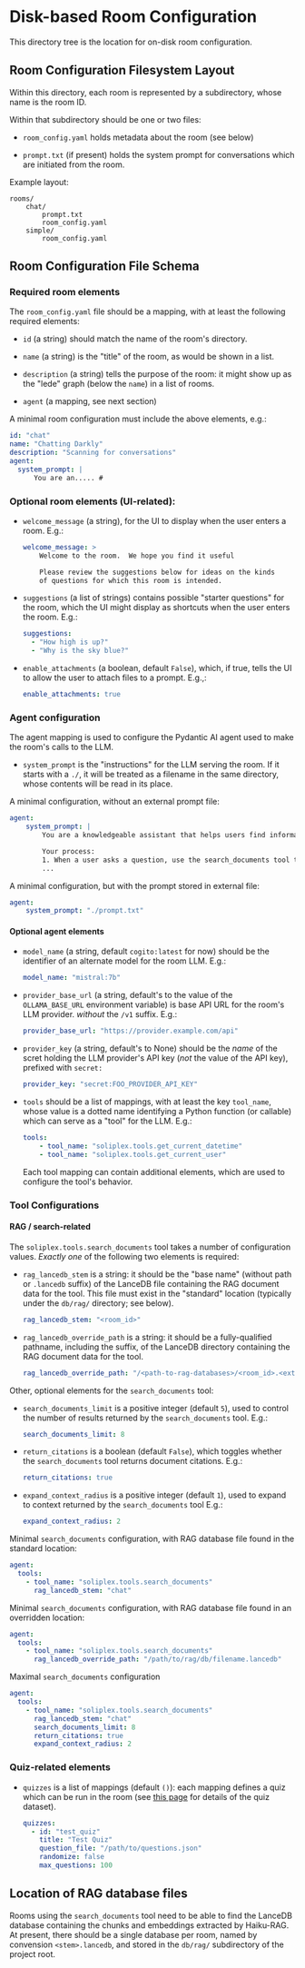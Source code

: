 # Disk-based Room Configuration

This directory tree is the location for on-disk room configuration.

## Room Configuration Filesystem Layout

Within this directory, each room is represented by a subdirectory, whose
name is the room ID.

Within that subdirectory should be one or two files:

- `room_config.yaml` holds metadata about the room (see below)

- `prompt.txt` (if present) holds the system prompt for conversations
  which are initiated from the room.


Example layout:

```
rooms/
    chat/
        prompt.txt
        room_config.yaml
    simple/
        room_config.yaml
```

## Room Configuration File Schema

### Required room elements

The `room_config.yaml`  file should be a mapping, with at least
the following required elements:

- `id` (a string) should match the name of the room's directory.

- `name` (a string) is the "title" of the room, as would be shown in a list.

- `description` (a string) tells the purpose of the room:  it might show up
  as the "lede" graph (below the `name`) in a list of rooms.

- `agent` (a mapping, see next section)

A minimal room configuration must include the above elements, e.g.:

  ```yaml
  id: "chat"
  name: "Chatting Darkly"
  description: "Scanning for conversations"
  agent:
    system_prompt: |
        You are an..... #
  ```

### Optional room elements (UI-related):

- `welcome_message` (a string), for the UI to display when the user
  enters a room.  E.g.:

  ```yaml
  welcome_message: >
      Welcome to the room.  We hope you find it useful

      Please review the suggestions below for ideas on the kinds
      of questions for which this room is intended.
  ```

- `suggestions` (a list of strings) contains possible "starter questions"
  for the room, which the UI might display as shortcuts when the user
  enters the room.  E.g.:

  ```yaml
  suggestions:
    - "How high is up?"
    - "Why is the sky blue?"
  ```

- `enable_attachments` (a boolean, default `False`), which, if true, 
  tells the UI to allow the user to attach files to a prompt. E.g.,:

  ```yaml
  enable_attachments: true
  ```


### Agent configuration

The agent mapping is used to configure the Pydantic AI agent used to
make the room's calls to the LLM.

- `system_prompt` is the "instructions" for the LLM serving the room.
  If it starts with a `./`, it will be treated as a filename in the
  same directory, whose contents will be read in its place.

A minimal configuration, without an external prompt file:

```yaml
agent:
    system_prompt: |
        You are a knowledgeable assistant that helps users find information from a document knowledge base.

        Your process:
        1. When a user asks a question, use the search_documents tool to find relevant information
        ...

```

A minimal configuration, but with the prompt stored in external file:

```yaml
agent:
    system_prompt: "./prompt.txt"
```

#### Optional agent elements

- `model_name` (a string, default `cogito:latest` for now) should be the
  identifier of an alternate model for the room LLM.  E.g.:

  ```yaml
  model_name: "mistral:7b"
  ```

- `provider_base_url` (a string, default's to the value of the
  `OLLAMA_BASE_URL` environment variable) is base API URL for the room's
  LLM provider.  *without* the `/v1` suffix. E.g.:

  ```yaml
  provider_base_url: "https://provider.example.com/api"
  ```

- `provider_key` (a string, default's to None) should be the
  *name* of the scret holding the LLM provider's API key
  (*not* the value of the API key), prefixed with `secret:`

  ```yaml
  provider_key: "secret:FOO_PROVIDER_API_KEY"
  ```

- `tools` should be a list of mappings, with at least the key
  `tool_name`, whose value is a dotted name identifying a Python function
   (or callable) which can serve as a "tool" for the LLM.  E.g.:

   ```yaml
   tools:
       - tool_name: "soliplex.tools.get_current_datetime"
       - tool_name: "soliplex.tools.get_current_user"
   ```
  Each tool mapping can contain additional elements, which are used to 
  configure the tool's behavior.

### Tool Configurations

#### RAG / search-related

The `soliplex.tools.search_documents` tool takes a number of configuration
values.  *Exactly one* of the following two elements is required:

- `rag_lancedb_stem` is a string:  it should be the "base name" (without
  path or `.lancedb` suffix) of the LanceDB file containing the RAG document
  data for the tool. This file must exist in the "standard" location
  (typically under the `db/rag/` directory;  see below).

  ```yaml
  rag_lancedb_stem: "<room_id>"
  ```

- `rag_lancedb_override_path` is a string:  it should be a fully-qualified
  pathname, including the suffix, of the LanceDB directory containing the RAG
  document data for the tool. 

  ```yaml
  rag_lancedb_override_path: "/<path-to-rag-databases>/<room_id>.<extension>"
  ```

Other, optional elements for the `search_documents` tool:

- `search_documents_limit` is a positive integer (default `5`), used to
  control the number of results returned by the `search_documents` tool. E.g.:

  ```yaml
  search_documents_limit: 8
  ```

- `return_citations` is a boolean (default `False`), which toggles whether
   the `search_documents` tool returns document citations.  E.g.:

  ```yaml
  return_citations: true
  ```

- `expand_context_radius` is a positive integer (default `1`), used to
  expand to context returned by the `search_documents` tool E.g.:

  ```yaml
  expand_context_radius: 2
  ```

Minimal `search_documents` configuration, with RAG database file found
in the standard location:

```yaml
agent:
  tools:
    - tool_name: "soliplex.tools.search_documents"
      rag_lancedb_stem: "chat"
```

Minimal `search_documents` configuration, with RAG database file found
in an overridden location:

```yaml
agent:
  tools:
    - tool_name: "soliplex.tools.search_documents"
      rag_lancedb_override_path: "/path/to/rag/db/filename.lancedb"
```

Maximal `search_documents` configuration

```yaml
agent:
  tools:
    - tool_name: "soliplex.tools.search_documents"
      rag_lancedb_stem: "chat"
      search_documents_limit: 8
      return_citations: true
      expand_context_radius: 2
```

### Quiz-related elements

- `quizzes` is a list of mappings (default `()`):  each mapping defines a
  quiz which can be run in the room (see [this page](quizzes.md) for
  details of the quiz dataset).

  ```yaml
  quizzes:
    - id: "test_quiz"
      title: "Test Quiz"
      question_file: "/path/to/questions.json"
      randomize: false
      max_questions: 100
  ```

## Location of RAG database files

Rooms using the ``search_documents`` tool need to be able to find the
LanceDB database containing the chunks and embeddings extracted by
Haiku-RAG.  At present, there should be a single database per room,
named by convension `<stem>.lancedb`, and stored in the `db/rag/`
subdirectory of the project root.
